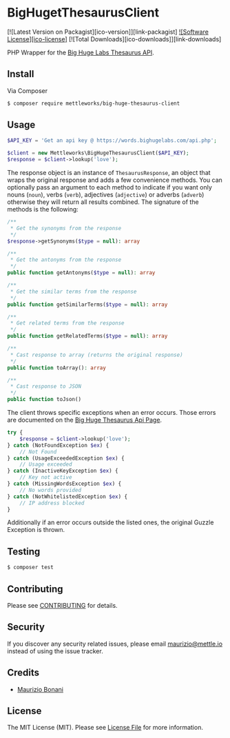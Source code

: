 # BigHugetThesaurusClient

[![Latest Version on Packagist][ico-version]][link-packagist]
[![Software License][ico-license]](LICENSE.md)
[![Total Downloads][ico-downloads]][link-downloads]

PHP Wrapper for the [Big Huge Labs Thesaurus API](http://words.bighugelabs.com/).

## Install

Via Composer

``` bash
$ composer require mettleworks/big-huge-thesaurus-client
```

## Usage

``` php
$API_KEY = 'Get an api key @ https://words.bighugelabs.com/api.php';

$client = new Mettleworks\BigHugeThesaurusClient($API_KEY);
$response = $client->lookup('love');
```

The response object is an instance of `ThesaurusResponse`, an object that wraps the original response and adds a few convenience methods. You can optionally pass an argument to each method to indicate if you want only nouns (`noun`), verbs (`verb`), adjectives (`adjective`) or adverbs (`adverb`) otherwise they will return all results combined. The signature of the methods is the following:

```php
/**
 * Get the synonyms from the response
 */
$response->getSynonyms($type = null): array

/**
 * Get the antonyms from the response
 */
public function getAntonyms($type = null): array

/**
 * Get the similar terms from the response
 */
public function getSimilarTerms($type = null): array

/**
 * Get related terms from the response
 */
public function getRelatedTerms($type = null): array

/**
 * Cast response to array (returns the original response)
 */ 
public function toArray(): array

/**
 * Cast response to JSON
 */
public function toJson()
```

The client throws specific exceptions when an error occurs. Those errors are documented on the [Big Huge Thesaurus Api Page](https://words.bighugelabs.com/api.php).

```php
try {
    $response = $client->lookup('love');
} catch (NotFoundException $ex) {
    // Not Found
} catch (UsageExceededException $ex) {
    // Usage exceeded
} catch (InactiveKeyException $ex) {
    // Key not active
} catch (MissingWordsException $ex) {
    // No words provided
} catch (NotWhitelistedException $ex) {
    // IP address blocked
}
```

Additionally if an error occurs outside the listed ones, the original Guzzle Exception is thrown.
 
## Testing

``` bash
$ composer test
```

## Contributing

Please see [CONTRIBUTING](CONTRIBUTING.md) for details.

## Security

If you discover any security related issues, please email maurizio@mettle.io instead of using the issue tracker.

## Credits

- [Maurizio Bonani](https://github.com/mauricius)

## License

The MIT License (MIT). Please see [License File](LICENSE.md) for more information.